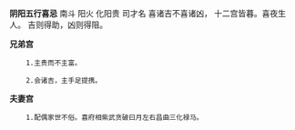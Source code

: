 **阴阳五行喜忌**
南斗 阳火 化阳贵 司才名
喜诸吉不喜诸凶， 十二宫皆暮。喜夜生人。
吉则得助，凶则得阻。

**兄弟宫**
```
    1.主贵而不主富。

    2.会诸吉，主手足提携。
```

**夫妻宫**
```
    1.配偶家世不俗。喜府相紫武贪破曰月左右昌曲三化禄马。
```